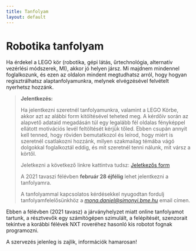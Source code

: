 ```yaml
---
title: Tanfolyam
layout: default
---
```


# Robotika tanfolyam

Ha érdekel a LEGO kör (robotika, gépi látás, űrtechnológia, alternatív vezérlési módszerek, MI), akkor jó helyen jársz. Mi majdnem mindennel foglalkozunk, és ezen az oldalon mindent megtudhatsz arról, hogy hogyan regisztrálhatsz alaptanfolyamunkra, melynek elvégzésével felvételt nyerhetsz hozzánk.

> **Jelentkezés:**
>
> Ha jelentkezni szeretnél tanfolyamunkra, valamint a LEGO Körbe, akkor azt az alábbi form kitöltésével teheted meg. A kérdőív során az alapvető adataid megadásán túl egy legalább fél oldalas fényképpel ellátott motivációs levél feltöltését kérjük tőled. Ebben csupán annyit kell tenned, hogy röviden bemutatkozol és leírod, hogy miért is szeretnél csatlakozni hozzánk, milyen szakmailag témába vágó dolgokkal foglalkoztál eddig, és mit szeretnél tenni nálunk, mit vársz a körtől.
>
> Jeletkezni a következő linkre kattintva tudsz: [Jeletkezős form](https://forms.gle/PupuZrxgqA6pZV957)
>
> A 2021 tavaszi félévben **február 28 éjfélig** lehet jelentkezni a tanfolyamra.
>
> A tanfolyammal kapcsolatos kérdésekkel nyugodtan fordulj tanfolyamfelelősünkhöz a *mona.daniel@simonyi.bme.hu* email címen.

Ebben a félévben (2021 tavasz) a járványhelyzet miatt online tanfolyamot tartunk, a résztvevők egy számítógépen szimulált, a felépítését, szenzorait tekintve a korábbi félévek NXT roveréhez hasonló kis robotot fognak programozni.

A szervezés jelenleg is zajlik, információk hamarosan!
